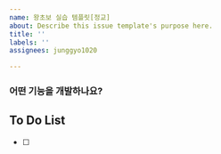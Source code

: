 ```yaml
---
name: 왕초보 실습 템플릿[정교]
about: Describe this issue template's purpose here.
title: ''
labels: ''
assignees: junggyo1020

---
```


### 어떤 기능을 개발하나요?

## To Do List
-[ ]
